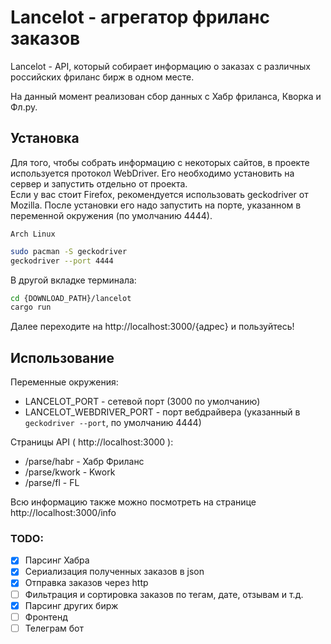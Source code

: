 # Lancelot - агрегатор фриланс заказов

Lancelot - API, который собирает информацию о заказах с различных российских фриланс бирж в одном месте.

На данный момент реализован сбор данных с Хабр фриланса, Кворка и Фл.ру.

## Установка

Для того, чтобы собрать информацию с некоторых сайтов, в проекте используется протокол WebDriver. Его необходимо установить на сервер и запустить отдельно от проекта.\
Если у вас стоит Firefox, рекомендуется использовать geckodriver от Mozilla. После установки его надо запустить на порте, указанном в переменной окружения (по умолчанию 4444).

`Arch Linux`

```bash
sudo pacman -S geckodriver
geckodriver --port 4444
```

В другой вкладке терминала:

```bash
cd {DOWNLOAD_PATH}/lancelot
cargo run
```

Далее переходите на http://localhost:3000/{адрес} и пользуйтесь!

## Использование

Переменные окружения:

- LANCELOT_PORT - сетевой порт (3000 по умолчанию)
- LANCELOT_WEBDRIVER_PORT - порт вебдрайвера (указанный в `geckodriver --port`, по умолчанию 4444)

Страницы API ( http://localhost:3000 ):

- /parse/habr - Хабр Фриланс
- /parse/kwork - Kwork
- /parse/fl - FL

Всю информацию также можно посмотреть на странице http://localhost:3000/info

### TODO:

- [x] Парсинг Хабра
- [x] Сериализация полученных заказов в json
- [x] Отправка заказов через http
- [ ] Фильтрация и сортировка заказов по тегам, дате, отзывам и т.д.
- [x] Парсинг других бирж
- [ ] Фронтенд
- [ ] Телеграм бот
